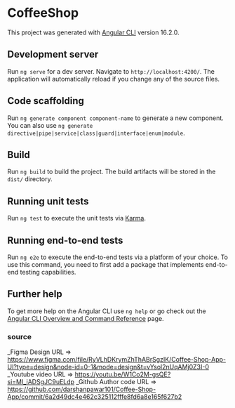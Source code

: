 # CoffeeShop

This project was generated with [Angular CLI](https://github.com/angular/angular-cli) version 16.2.0.

## Development server

Run `ng serve` for a dev server. Navigate to `http://localhost:4200/`. The application will automatically reload if you change any of the source files.

## Code scaffolding

Run `ng generate component component-name` to generate a new component. You can also use `ng generate directive|pipe|service|class|guard|interface|enum|module`.

## Build

Run `ng build` to build the project. The build artifacts will be stored in the `dist/` directory.

## Running unit tests

Run `ng test` to execute the unit tests via [Karma](https://karma-runner.github.io).

## Running end-to-end tests

Run `ng e2e` to execute the end-to-end tests via a platform of your choice. To use this command, you need to first add a package that implements end-to-end testing capabilities.

## Further help

To get more help on the Angular CLI use `ng help` or go check out the [Angular CLI Overview and Command Reference](https://angular.io/cli) page.

### source

_Figma Design URL => https://www.figma.com/file/RyVLhDKrymZhThABrSgzIK/Coffee-Shop-App-UI?type=design&node-id=0-1&mode=design&t=vYsol2nUqAMj0Z3I-0
_Youtube video URL => https://youtu.be/W1Co2M-gsQE?si=MI_iADSgJC9uELdp
_Github Author code URL => https://github.com/darshanpawar101/Coffee-Shop-App/commit/6a2d49dc4e462c325112fffe8fd6a8e165f627b2
